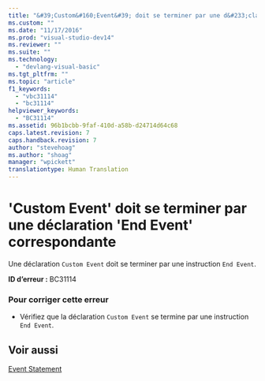 ```yaml
---
title: "&#39;Custom&#160;Event&#39; doit se terminer par une d&#233;claration &#39;End&#160;Event&#39; correspondante | Microsoft Docs"
ms.custom: ""
ms.date: "11/17/2016"
ms.prod: "visual-studio-dev14"
ms.reviewer: ""
ms.suite: ""
ms.technology: 
  - "devlang-visual-basic"
ms.tgt_pltfrm: ""
ms.topic: "article"
f1_keywords: 
  - "vbc31114"
  - "bc31114"
helpviewer_keywords: 
  - "BC31114"
ms.assetid: 96b1bcbb-9faf-410d-a58b-d24714d64c68
caps.latest.revision: 7
caps.handback.revision: 7
author: "stevehoag"
ms.author: "shoag"
manager: "wpickett"
translationtype: Human Translation
---
```

# &#39;Custom&#160;Event&#39; doit se terminer par une d&#233;claration &#39;End&#160;Event&#39; correspondante
Une déclaration `Custom Event` doit se terminer par une instruction `End Event`.  
  
 **ID d’erreur :** BC31114  
  
### Pour corriger cette erreur  
  
-   Vérifiez que la déclaration `Custom Event` se termine par une instruction `End Event`.  
  
## Voir aussi  
 [Event Statement](../../visual-basic/language-reference/statements/event-statement.md)